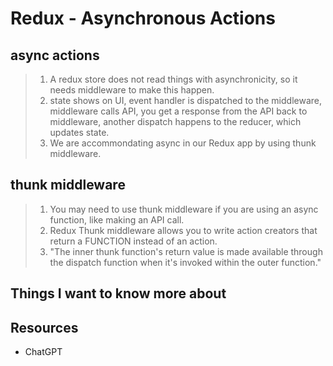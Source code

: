 # Redux - Asynchronous Actions

## async actions

> 1. A redux store does not read things with asynchronicity, so it needs middleware to make this happen.
> 2. state shows on UI, event handler is dispatched to the middleware, middleware calls API, you get a response from the API back to middleware, another dispatch happens to the reducer, which updates state.
> 3. We are accommondating async in our Redux app by using thunk middleware.

## thunk middleware

> 1. You may need to use thunk middleware if you are using an async function, like making an API call.
> 2. Redux Thunk middleware allows you to write action creators that return a FUNCTION instead of an action.
> 3. "The inner thunk function's return value is made available through the dispatch function when it's invoked within the outer function."

## Things I want to know more about

## Resources

- ChatGPT
